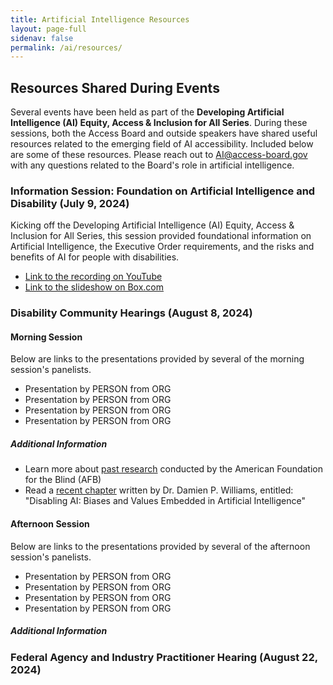 ```yaml
---
title: Artificial Intelligence Resources
layout: page-full
sidenav: false
permalink: /ai/resources/
--- 
```

## Resources Shared During Events

Several events have been held as part of the **Developing Artificial Intelligence (AI) Equity, Access & Inclusion for All Series**. During these sessions, both the Access Board and outside speakers have shared useful resources related to the emerging field of AI accessibility. Included below are some of these resources. Please reach out to AI@access-board.gov with any questions related to the Board's role in artificial intelligence.

### Information Session: Foundation on Artificial Intelligence and Disability (July 9, 2024)

Kicking off the Developing Artificial Intelligence (AI) Equity, Access & Inclusion for All Series, this session provided foundational information on Artificial Intelligence, the Executive Order requirements, and the risks and benefits of AI for people with disabilities.

- [Link to the recording on YouTube](https://youtube.com/live/lmAZeyJAQFc?feature=share)
- [Link to the slideshow on Box.com](https://usa-accessboard.box.com/s/aovk8v7a0xe1peb5y02jpe1hbb0e7dj4)

### Disability Community Hearings (August 8, 2024)

#### Morning Session

Below are links to the presentations provided by several of the morning session's panelists.

- Presentation by PERSON from ORG
- Presentation by PERSON from ORG
- Presentation by PERSON from ORG
- Presentation by PERSON from ORG

##### Additional Information

- Learn more about [past research](www.afb.org/research) conducted by the American Foundation for the Blind (AFB)
- Read a [recent chapter](https://doi.org/10.4337/9781803926728.00022) written by Dr. Damien P. Williams, entitled: "Disabling AI: Biases and Values Embedded in Artificial Intelligence"

#### Afternoon Session

Below are links to the presentations provided by several of the afternoon session's panelists.

- Presentation by PERSON from ORG
- Presentation by PERSON from ORG
- Presentation by PERSON from ORG
- Presentation by PERSON from ORG

##### Additional Information

### Federal Agency and Industry Practitioner Hearing (August 22, 2024)
